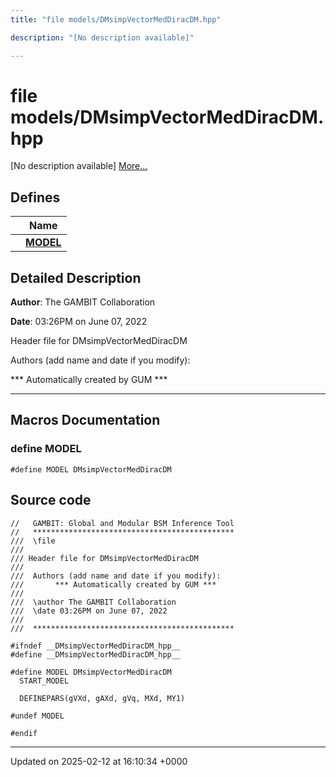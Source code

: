```yaml
---
title: "file models/DMsimpVectorMedDiracDM.hpp"

description: "[No description available]"

---
```


# file models/DMsimpVectorMedDiracDM.hpp

[No description available] [More...](#detailed-description)

## Defines

|                | Name           |
| -------------- | -------------- |
|  | **[MODEL](/documentation/code/files/dmsimpvectormeddiracdm_8hpp/#define-model)**  |

## Detailed Description


**Author**: The GAMBIT Collaboration 

**Date**: 03:26PM on June 07, 2022

Header file for DMsimpVectorMedDiracDM

Authors (add name and date if you modify): 

 *** Automatically created by GUM *** 


------------------




## Macros Documentation

### define MODEL

```
#define MODEL DMsimpVectorMedDiracDM
```


## Source code

```
//   GAMBIT: Global and Modular BSM Inference Tool
//   *********************************************
///  \file
///
/// Header file for DMsimpVectorMedDiracDM
///
///  Authors (add name and date if you modify):    
///       *** Automatically created by GUM ***     
///                                                
///  \author The GAMBIT Collaboration             
///  \date 03:26PM on June 07, 2022
///                                                
///  ********************************************* 

#ifndef __DMsimpVectorMedDiracDM_hpp__
#define __DMsimpVectorMedDiracDM_hpp__

#define MODEL DMsimpVectorMedDiracDM
  START_MODEL

  DEFINEPARS(gVXd, gAXd, gVq, MXd, MY1)

#undef MODEL

#endif
```


-------------------------------

Updated on 2025-02-12 at 16:10:34 +0000
